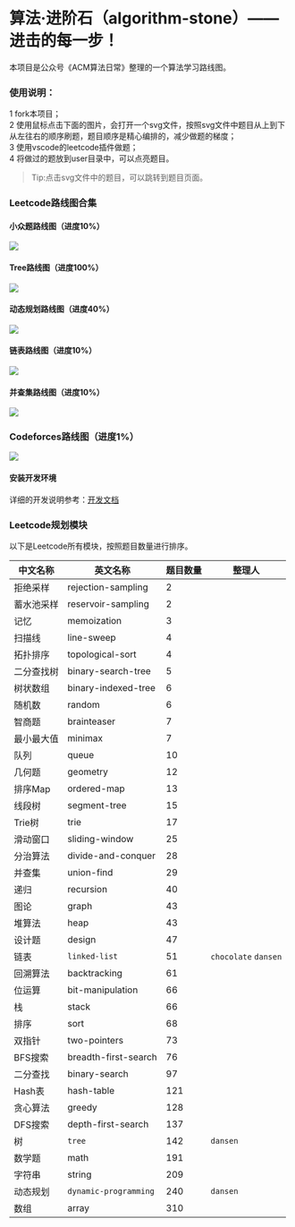 # 算法·进阶石（algorithm-stone）—— 进击的每一步！

本项目是公众号《ACM算法日常》整理的一个算法学习路线图。

### 使用说明：
1 fork本项目；  
2 使用鼠标点击下面的图片，会打开一个svg文件，按照svg文件中题目从上到下从左往右的顺序刷题，题目顺序是精心编排的，减少做题的梯度；  
3 使用vscode的leetcode插件做题；  
4 将做过的题放到user目录中，可以点亮题目。  

> Tip:点击svg文件中的题目，可以跳转到题目页面。

### Leetcode路线图合集

#### 小众题路线图（进度10%）
<img src="https://raw.githubusercontent.com/acm-clan/algorithm-stone/main/images/leetcode_mini.svg">

#### Tree路线图（进度100%）
<img src="https://raw.githubusercontent.com/acm-clan/algorithm-stone/main/images/leetcode_tree.svg">

#### 动态规划路线图（进度40%）
<img src="https://raw.githubusercontent.com/acm-clan/algorithm-stone/main/images/leetcode_dp.svg">

#### 链表路线图（进度10%）
<img src="https://raw.githubusercontent.com/acm-clan/algorithm-stone/main/images/leetcode_linked_list.svg">

#### 并查集路线图（进度10%）
<img src="https://raw.githubusercontent.com/acm-clan/algorithm-stone/main/images/leetcode_union_find.svg">

### Codeforces路线图（进度1%）
<img src="https://raw.githubusercontent.com/acm-clan/algorithm-stone/main/images/codeforces.svg">


#### 安装开发环境

详细的开发说明参考：[开发文档](https://github.com/acm-clan/algorithm-stone/blob/main/docs/dev_zh.md)

### Leetcode规划模块
以下是Leetcode所有模块，按照题目数量进行排序。  

| 中文名称 | 英文名称 | 题目数量 | 整理人 |
| ---- | ---- | ---- | ---- |
|拒绝采样| rejection-sampling| 2 | |  
|蓄水池采样| reservoir-sampling | 2 | |  
|记忆| memoization | 3 | |  
|扫描线| line-sweep | 4 | |  
|拓扑排序| topological-sort | 4 | |  
|二分查找树| binary-search-tree | 5 | |  
|树状数组| binary-indexed-tree | 6 | |  
|随机数| random  | 6 | |
|智商题| brainteaser  | 7 | |
|最小最大值| minimax  | 7 | |
|队列| queue  | 10 | |
|几何题| geometry  | 12 | |
|排序Map| ordered-map  | 13 | |
|线段树| segment-tree  | 15 | |
|Trie树| trie  | 17 | |
|滑动窗口| sliding-window  | 25 | |
|分治算法| divide-and-conquer  | 28 | |
|并查集| union-find  |  29  | |
|递归| recursion  | 40 | |
|图论| graph  | 43 | |
|堆算法| heap  |43  | |
|设计题| design  | 47 | |
|链表| `linked-list` | 51 |`chocolate` `dansen` |
|回溯算法| backtracking  | 61 | |
|位运算| bit-manipulation  | 66 | |
|栈| stack  | 66 | |
|排序| sort  |68  | |
|双指针| two-pointers  | 73 | |
|BFS搜索| breadth-first-search  | 76 | |
|二分查找| binary-search  | 97 | |
|Hash表| hash-table  | 121 | |
|贪心算法| greedy  | 128 | |
|DFS搜索| depth-first-search  | 137 | |
|树| `tree`  | 142 |`dansen` |
|数学题| math  | 191 | |
|字符串| string  | 209 | |
|动态规划| `dynamic-programming` | 240 |`dansen` |
|数组| array|310  | |
